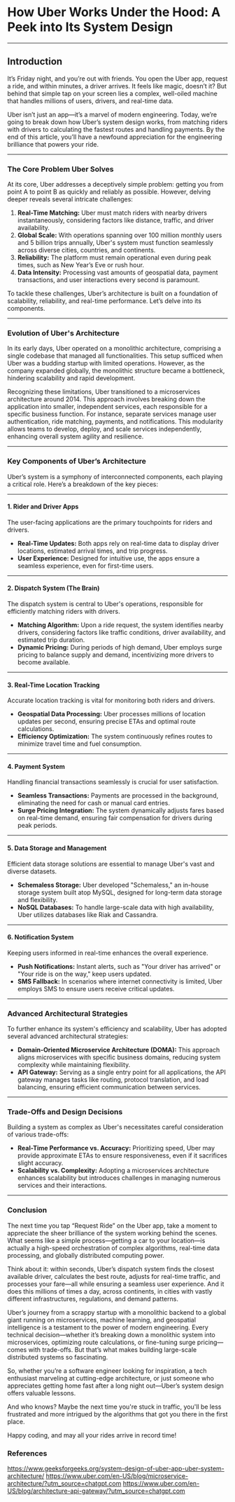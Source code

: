 # **How Uber Works Under the Hood: A Peek into Its System Design**

---

## **Introduction**

It’s Friday night, and you’re out with friends. You open the Uber app, request a ride, and within minutes, a driver arrives. It feels like magic, doesn’t it? But behind that simple tap on your screen lies a complex, well-oiled machine that handles millions of users, drivers, and real-time data.

Uber isn’t just an app—it’s a marvel of modern engineering. Today, we’re going to break down how Uber’s system design works, from matching riders with drivers to calculating the fastest routes and handling payments. By the end of this article, you’ll have a newfound appreciation for the engineering brilliance that powers your ride.

---

### **The Core Problem Uber Solves**

At its core, Uber addresses a deceptively simple problem: getting you from point A to point B as quickly and reliably as possible. However, delving deeper reveals several intricate challenges:

1. **Real-Time Matching:** Uber must match riders with nearby drivers instantaneously, considering factors like distance, traffic, and driver availability.
2. **Global Scale:** With operations spanning over 100 million monthly users and 5 billion trips annually, Uber's system must function seamlessly across diverse cities, countries, and continents.
3. **Reliability:** The platform must remain operational even during peak times, such as New Year’s Eve or rush hour.
4. **Data Intensity:** Processing vast amounts of geospatial data, payment transactions, and user interactions every second is paramount.

To tackle these challenges, Uber’s architecture is built on a foundation of scalability, reliability, and real-time performance. Let’s delve into its components.

---

### **Evolution of Uber's Architecture**

In its early days, Uber operated on a monolithic architecture, comprising a single codebase that managed all functionalities. This setup sufficed when Uber was a budding startup with limited operations. However, as the company expanded globally, the monolithic structure became a bottleneck, hindering scalability and rapid development.

Recognizing these limitations, Uber transitioned to a microservices architecture around 2014. This approach involves breaking down the application into smaller, independent services, each responsible for a specific business function. For instance, separate services manage user authentication, ride matching, payments, and notifications. This modularity allows teams to develop, deploy, and scale services independently, enhancing overall system agility and resilience.

---

### **Key Components of Uber’s Architecture**

Uber’s system is a symphony of interconnected components, each playing a critical role. Here’s a breakdown of the key pieces:

---

#### **1. Rider and Driver Apps**

The user-facing applications are the primary touchpoints for riders and drivers.

- **Real-Time Updates:** Both apps rely on real-time data to display driver locations, estimated arrival times, and trip progress.
- **User Experience:** Designed for intuitive use, the apps ensure a seamless experience, even for first-time users.

---

#### **2. Dispatch System (The Brain)**

The dispatch system is central to Uber's operations, responsible for efficiently matching riders with drivers.

- **Matching Algorithm:** Upon a ride request, the system identifies nearby drivers, considering factors like traffic conditions, driver availability, and estimated trip duration.
- **Dynamic Pricing:** During periods of high demand, Uber employs surge pricing to balance supply and demand, incentivizing more drivers to become available.

---

#### **3. Real-Time Location Tracking**

Accurate location tracking is vital for monitoring both riders and drivers.

- **Geospatial Data Processing:** Uber processes millions of location updates per second, ensuring precise ETAs and optimal route calculations.
- **Efficiency Optimization:** The system continuously refines routes to minimize travel time and fuel consumption.

---

#### **4. Payment System**

Handling financial transactions seamlessly is crucial for user satisfaction.

- **Seamless Transactions:** Payments are processed in the background, eliminating the need for cash or manual card entries.
- **Surge Pricing Integration:** The system dynamically adjusts fares based on real-time demand, ensuring fair compensation for drivers during peak periods.

---

#### **5. Data Storage and Management**

Efficient data storage solutions are essential to manage Uber's vast and diverse datasets.

- **Schemaless Storage:** Uber developed "Schemaless," an in-house storage system built atop MySQL, designed for long-term data storage and flexibility.
- **NoSQL Databases:** To handle large-scale data with high availability, Uber utilizes databases like Riak and Cassandra.

---

#### **6. Notification System**

Keeping users informed in real-time enhances the overall experience.

- **Push Notifications:** Instant alerts, such as "Your driver has arrived" or "Your ride is on the way," keep users updated.
- **SMS Fallback:** In scenarios where internet connectivity is limited, Uber employs SMS to ensure users receive critical updates.

---

### **Advanced Architectural Strategies**

To further enhance its system's efficiency and scalability, Uber has adopted several advanced architectural strategies:

- **Domain-Oriented Microservice Architecture (DOMA):** This approach aligns microservices with specific business domains, reducing system complexity while maintaining flexibility.
- **API Gateway:** Serving as a single entry point for all applications, the API gateway manages tasks like routing, protocol translation, and load balancing, ensuring efficient communication between services.

---

### **Trade-Offs and Design Decisions**

Building a system as complex as Uber's necessitates careful consideration of various trade-offs:

- **Real-Time Performance vs. Accuracy:** Prioritizing speed, Uber may provide approximate ETAs to ensure responsiveness, even if it sacrifices slight accuracy.
- **Scalability vs. Complexity:** Adopting a microservices architecture enhances scalability but introduces challenges in managing numerous services and their interactions.

---

### **Conclusion**  

The next time you tap “Request Ride” on the Uber app, take a moment to appreciate the sheer brilliance of the system working behind the scenes. What seems like a simple process—getting a car to your location—is actually a high-speed orchestration of complex algorithms, real-time data processing, and globally distributed computing power.  

Think about it: within seconds, Uber’s dispatch system finds the closest available driver, calculates the best route, adjusts for real-time traffic, and processes your fare—all while ensuring a seamless user experience. And it does this millions of times a day, across continents, in cities with vastly different infrastructures, regulations, and demand patterns.  

Uber’s journey from a scrappy startup with a monolithic backend to a global giant running on microservices, machine learning, and geospatial intelligence is a testament to the power of modern engineering. Every technical decision—whether it’s breaking down a monolithic system into microservices, optimizing route calculations, or fine-tuning surge pricing—comes with trade-offs. But that’s what makes building large-scale distributed systems so fascinating.  

So, whether you’re a software engineer looking for inspiration, a tech enthusiast marveling at cutting-edge architecture, or just someone who appreciates getting home fast after a long night out—Uber’s system design offers valuable lessons.  

And who knows? Maybe the next time you're stuck in traffic, you'll be less frustrated and more intrigued by the algorithms that got you there in the first place.  

Happy coding, and may all your rides arrive in record time!

### References

<https://www.geeksforgeeks.org/system-design-of-uber-app-uber-system-architecture/>
<https://www.uber.com/en-US/blog/microservice-architecture/?utm_source=chatgpt.com>
<https://www.uber.com/en-US/blog/architecture-api-gateway/?utm_source=chatgpt.com>
